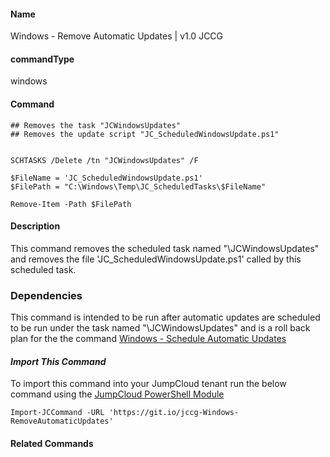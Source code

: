 #### Name

Windows - Remove Automatic Updates  | v1.0 JCCG

#### commandType

windows

#### Command

```
## Removes the task "JCWindowsUpdates" 
## Removes the update script "JC_ScheduledWindowsUpdate.ps1"


SCHTASKS /Delete /tn "JCWindowsUpdates" /F

$FileName = 'JC_ScheduledWindowsUpdate.ps1'
$FilePath = "C:\Windows\Temp\JC_ScheduledTasks\$FileName"

Remove-Item -Path $FilePath

```

#### Description

This command removes the scheduled task named "\JCWindowsUpdates" and removes the file 'JC_ScheduledWindowsUpdate.ps1' called by this scheduled task.

### **Dependencies**

This command is intended to be run after automatic updates are scheduled to be run under the task named "\JCWindowsUpdates" and is a roll back plan for the
the command [Windows - Schedule Automatic Updates]()


#### *Import This Command*

To import this command into your JumpCloud tenant run the below command using the [JumpCloud PowerShell Module](https://github.com/TheJumpCloud/support/wiki/Installing-the-JumpCloud-PowerShell-Module)

```
Import-JCCommand -URL 'https://git.io/jccg-Windows-RemoveAutomaticUpdates'
```

#### Related Commands
